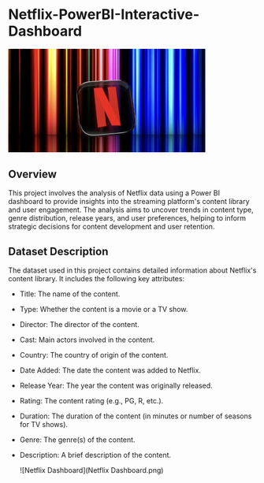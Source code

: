 # Netflix-PowerBI-Interactive-Dashboard

<img src="Netflix.png" alt="Netflix" width="400"/>

## Overview
This project involves the analysis of Netflix data using a Power BI dashboard to provide insights into the streaming platform's content library and user engagement. The analysis aims to uncover trends in content type, genre distribution, release years, and user preferences, helping to inform strategic decisions for content development and user retention.

## Dataset Description
The dataset used in this project contains detailed information about Netflix's content library. It includes the following key attributes:

* Title: The name of the content.
* Type: Whether the content is a movie or a TV show.
* Director: The director of the content.
* Cast: Main actors involved in the content.
* Country: The country of origin of the content.
* Date Added: The date the content was added to Netflix.
* Release Year: The year the content was originally released.
* Rating: The content rating (e.g., PG, R, etc.).
* Duration: The duration of the content (in minutes or number of seasons for TV shows).
* Genre: The genre(s) of the content.
* Description: A brief description of the content.

  ![Netflix Dashboard](Netflix Dashboard.png)

